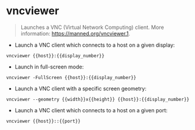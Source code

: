 # vncviewer

> Launches a VNC (Virtual Network Computing) client.
> More information: <https://manned.org/vncviewer.1>.

- Launch a VNC client which connects to a host on a given display:

`vncviewer {{host}}:{{display_number}}`

- Launch in full-screen mode:

`vncviewer -FullScreen {{host}}:{{display_number}}`

- Launch a VNC client with a specific screen geometry:

`vncviewer --geometry {{width}}x{{height}} {{host}}:{{display_number}}`

- Launch a VNC client which connects to a host on a given port:

`vncviewer {{host}}::{{port}}`
